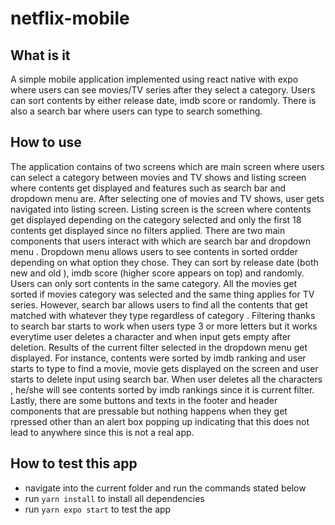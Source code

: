 # netflix-mobile 

## What is it 
A simple mobile application implemented using react native with expo where users can see movies/TV series after they select a category. Users can sort contents by either release date, imdb score or randomly. There is also a search bar where users can type to search something. 

## How to use 
The application contains of two screens which are main screen where users can select a category between movies and TV shows and listing screen where contents get displayed and features such as search bar and dropdown menu are. After selecting one of movies and TV shows, user gets navigated into listing screen. Listing screen is the screen where contents get displayed depending on the category selected and only the first 18 contents get displayed since no filters applied. There are two main components that users interact with which are search bar and dropdown menu . Dropdown menu allows users to see contents in sorted ordder depending on what option they chose. They can sort by release date (both new and old ), imdb score (higher score appears on top) and randomly. Users can only sort contents in the same category. All the movies get sorted if movies category was selected and the same thing applies for TV series. However, search bar allows users to find all the contents that get matched with whatever they type regardless of category . Filtering thanks to search bar starts to work when users type 3 or more letters but it works everytime user deletes a character and when input gets empty after deletion. Results of the current filter selected in the dropdown menu get displayed. For instance, contents were sorted by imdb ranking and user starts to type to find a movie, movie gets displayed on the screen and user starts to delete input using search bar. When user deletes all the characters , he/she will see contents sorted by imdb rankings since it is current filter. Lastly, there are some buttons and texts in the footer and header components that are pressable but nothing happens when they get rpressed other than an alert box popping up indicating that this does not lead to anywhere since this is not a real app. 

## How to test this app 
- navigate into the current folder and run the commands stated below 
- run `yarn install` to install all dependencies 
- run `yarn expo start` to test the app 
